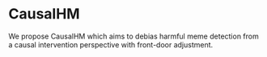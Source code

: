 # CausalHM
We propose CausalHM which aims to debias harmful meme detection from a causal intervention perspective with front-door adjustment.
